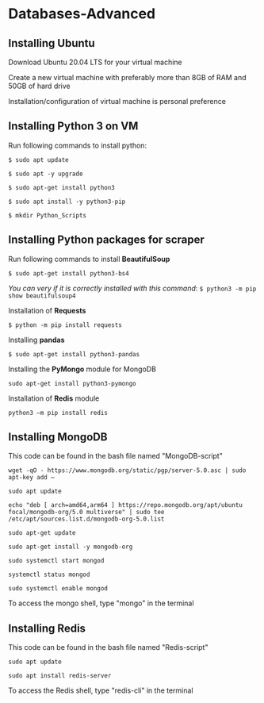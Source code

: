 # Databases-Advanced
## Installing Ubuntu
Download Ubuntu 20.04 LTS for your virtual machine

Create a new virtual machine with preferably more than 8GB of RAM and 50GB of hard drive

Installation/configuration of virtual machine is personal preference
## Installing Python 3 on VM
Run following commands to install python:

`$ sudo apt update`

`$ sudo apt -y upgrade`

`$ sudo apt-get install python3`

`$ sudo apt install -y python3-pip`

`$ mkdir Python_Scripts`

## Installing Python packages for scraper
Run following commands to install **BeautifulSoup**

`$ sudo apt-get install python3-bs4`


*You can very if it is correctly installed with this command*: 
`$ python3 -m pip show beautifulsoup4`

Installation of **Requests**

`$ python -m pip install requests`

Installing **pandas**

`$ sudo apt-get install python3-pandas`

Installing the **PyMongo** module for MongoDB

`sudo apt-get install python3-pymongo`

Installation of **Redis** module

`python3 –m pip install redis`

## Installing MongoDB
This code can be found in the bash file named "MongoDB-script"

`wget -qO - https://www.mongodb.org/static/pgp/server-5.0.asc | sudo apt-key add –`

`sudo apt update`

`echo "deb [ arch=amd64,arm64 ] https://repo.mongodb.org/apt/ubuntu focal/mongodb-org/5.0 multiverse" | sudo tee /etc/apt/sources.list.d/mongodb-org-5.0.list`

`sudo apt-get update`

`sudo apt-get install -y mongodb-org`

`sudo systemctl start mongod`

`systemctl status mongod`

`sudo systemctl enable mongod`

To access the mongo shell, type "mongo" in the terminal
## Installing Redis
This code can be found in the bash file named "Redis-script"

`sudo apt update`

`sudo apt install redis-server`

To access the Redis shell, type "redis-cli" in the terminal
